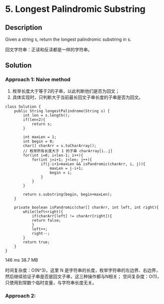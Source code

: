 # 5. Longest Palindromic Substring

## Description

Given a string s, return the longest palindromic substring in s.

回文字符串：正读和反渎都是一样的字符串。

## Solution

### Approach 1: Naive method

1. 枚举长度大于等于2的子串，以此判断他们是否为回文；
2. 具体实现时，只判断大于当前最长回文子串长度的子串是否为回文。

```
class Solution {
    public String longestPalindrome(String s) {
        int len = s.length();
        if(len<2){
            return s;
        }

        int maxLen = 1;
        int begin = 0;
        char[] charArr = s.toCharArray();
        // 枚举所有长度大于 1 的子串 charArray[i..j]
        for(int i=0; i<len-1; i++){
            for(int j=i+1; j<len; j++){
                if(j-i+1>maxLen && isPandromic(charArr, i, j)){
                    maxLen = j-i+1;
                    begin = i;
                }
            }
        }

        return s.substring(begin, begin+maxLen);
    }

    private boolean isPandromic(char[] charArr, int left, int right){
        while(left<right){
            if(charArr[left] != charArr[right]){
            return false;
            }
            left++;
            right--;
        }
        return true;
    }
}
```
146 ms	38.7 MB

时间复杂度：O(N^3)，这里 N 是字符串的长度，枚举字符串的左边界、右边界，然后继续验证子串是否是回文子串，这三种操作都与N相关；
空间复杂度：O(1)，只使用到常数个临时变量，与字符串长度无关。

### Approach 2: 
